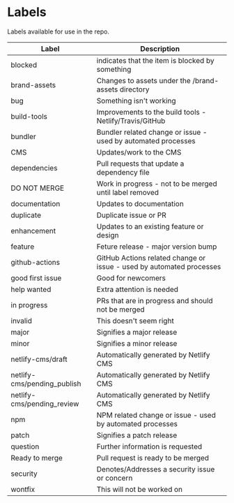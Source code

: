 # Labels

Labels available for use in the repo.

| Label             | Description |
| ---               | --- |
| blocked           | indicates that the item is blocked by something  |
| brand-assets      | Changes to assets under the /brand-assets directory |
| bug               | Something isn't working |
| build-tools       | Improvements to the build tools - Netlify/Travis/GitHub |
| bundler           | Bundler related change or issue - used by automated processes |
| CMS               | Updates/work to the CMS |
| dependencies      | Pull requests that update a dependency file |
| DO NOT MERGE      | Work in progress - not to be merged until label removed |
| documentation     | Updates to documentation |
| duplicate         | Duplicate issue or PR |
| enhancement       | Updates to an existing feature or design |
| feature           | Feture release - major version bump |
| github-actions    | GitHub Actions related change or issue - used by automated processes |
| good first issue  | Good for newcomers |
| help wanted       | Extra attention is needed |
| in progress       | PRs that are in progress and should not be merged |
| invalid           | This doesn't seem right |
| major             | Signifies a major release |
| minor             | Signifies a minor release |
| netlify-cms/draft | Automatically generated by Netlify CMS |
| netlify-cms/pending_publish | Automatically generated by Netlify CMS |
| netlify-cms/pending_review | Automatically generated by Netlify CMS |
| npm               | NPM related change or issue - used by automated processes |
| patch             | Signifies a patch release |
| question          | Further information is requested |
| Ready to merge    | Pull request is ready to be merged |
| security          | Denotes/Addresses a security issue or concern |
| wontfix           | This will not be worked on |
